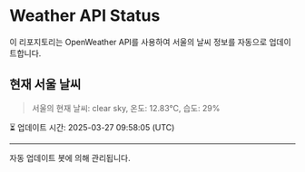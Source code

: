 
# Weather API Status

이 리포지토리는 OpenWeather API를 사용하여 서울의 날씨 정보를 자동으로 업데이트합니다.

## 현재 서울 날씨
> 서울의 현재 날씨: clear sky, 온도: 12.83°C, 습도: 29%

⏳ 업데이트 시간: 2025-03-27 09:58:05 (UTC)

---
자동 업데이트 봇에 의해 관리됩니다.
